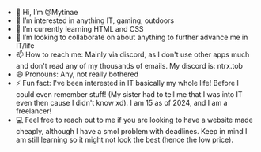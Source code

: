 - 👋 Hi, I’m @Mytinae
- 👀 I’m interested in anything IT, gaming, outdoors
- 🌱 I’m currently learning HTML and CSS
- 💞️ I’m looking to collaborate on about anything to further advance me in IT/life
- 📫 How to reach me: Mainly via discord, as I don't use other apps much and don't read any of my thousands of emails. My discord is: ntrx.tob
- 😄 Pronouns: Any, not really bothered
- ⚡ Fun fact: I've been interested in IT basically my whole life! Before I could even remember stuff! (My sister had to tell me that I was into IT even then cause I didn't know xd). I am 15 as of 2024, and I am a freelancer!
- 💻 Feel free to reach out to me if you are looking to have a website made cheaply, although I have a smol problem with deadlines. Keep in mind I am still learning so it might not look the best (hence the low price). 

<!---
Tobxyo/Tobxyo is a ✨ special ✨ repository because its `README.md` (this file) appears on your GitHub profile.
You can click the Preview link to take a look at your changes.
--->
